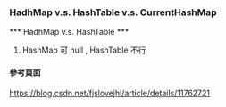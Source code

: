 ### HadhMap v.s. HashTable v.s. CurrentHashMap ###

*** HadhMap v.s. HashTable ***

1. HashMap 可 null , HashTable 不行



#### 參考頁面 ####

https://blog.csdn.net/fjslovejhl/article/details/11762721